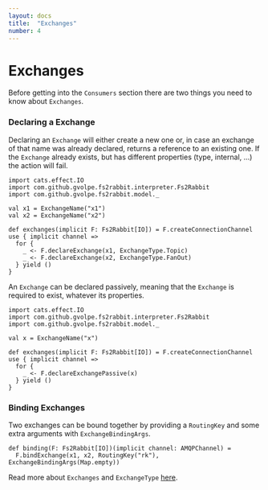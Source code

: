 ```yaml
---
layout: docs
title:  "Exchanges"
number: 4
---
```


# Exchanges

Before getting into the `Consumers` section there are two things you need to know about `Exchanges`.

### Declaring a Exchange

Declaring an `Exchange` will either create a new one or, in case an exchange of that name was already declared, returns a reference to an existing one.
If the `Exchange` already exists, but has different properties (type, internal, ...) the action will fail.

```tut:book:silent
import cats.effect.IO
import com.github.gvolpe.fs2rabbit.interpreter.Fs2Rabbit
import com.github.gvolpe.fs2rabbit.model._

val x1 = ExchangeName("x1")
val x2 = ExchangeName("x2")

def exchanges(implicit F: Fs2Rabbit[IO]) = F.createConnectionChannel use { implicit channel =>
  for {
    _ <- F.declareExchange(x1, ExchangeType.Topic)
    _ <- F.declareExchange(x2, ExchangeType.FanOut)
  } yield ()
}
```

An `Exchange` can be declared passively, meaning that the `Exchange` is required to exist, whatever its properties.

```tut:book:silent
import cats.effect.IO
import com.github.gvolpe.fs2rabbit.interpreter.Fs2Rabbit
import com.github.gvolpe.fs2rabbit.model._

val x = ExchangeName("x")

def exchanges(implicit F: Fs2Rabbit[IO]) = F.createConnectionChannel use { implicit channel =>
  for {
    _ <- F.declareExchangePassive(x)
  } yield ()
}
```

### Binding Exchanges

Two exchanges can be bound together by providing a `RoutingKey` and some extra arguments with `ExchangeBindingArgs`.

```tut:book:silent
def binding(F: Fs2Rabbit[IO])(implicit channel: AMQPChannel) =
  F.bindExchange(x1, x2, RoutingKey("rk"), ExchangeBindingArgs(Map.empty))
```

Read more about `Exchanges` and `ExchangeType` [here](https://www.rabbitmq.com/tutorials/amqp-concepts.html#exchanges).
